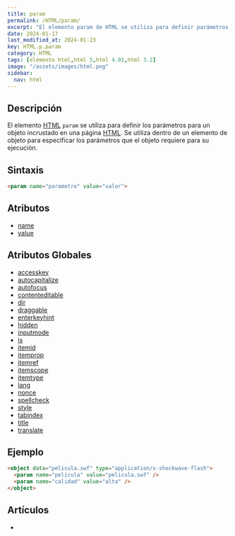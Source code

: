 ```yaml
---
title: param
permalink: /HTML/param/
excerpt: "El elemento param de HTML se utiliza para definir parámetros para objetos incrustados en una página HTML. Especifica los parámetros requeridos para la ejecución del objeto."
date: 2024-01-17
last_modified_at: 2024-01-23
key: HTML.p.param
category: HTML
tags: [elemento html,html 5,html 4.01,html 3.2]
image: "/assets/images/html.png"
sidebar:
  nav: html
---
```


## Descripción


El elemento [HTML](https://www.manualweb.net/html/) `param` se utiliza para definir los parámetros para un objeto incrustado en una página [HTML](https://www.manualweb.net/html/). Se utiliza dentro de un elemento de objeto para especificar los parámetros que el objeto requiere para su ejecución.


## Sintaxis


```html
<param name="parametro" value="valor">
```


## Atributos

- [name](https://www.w3api.com/HTML/param/name/)
- [value](https://www.w3api.com/HTML/param/value/)

## Atributos Globales

- [accesskey](https://www.w3api.com/HTML/accesskey/)
- [autocapitalize](https://www.w3api.com/HTML/autocapitalize/)
- [autofocus](https://www.w3api.com/HTML/autofocus/)
- [contenteditable](https://www.w3api.com/HTML/contenteditable/)
- [dir](https://www.w3api.com/HTML/dir/)
- [draggable](https://www.w3api.com/HTML/draggable/)
- [enterkeyhint](https://www.w3api.com/HTML/enterkeyhint/)
- [hidden](https://www.w3api.com/HTML/hidden/)
- [inputmode](https://www.w3api.com/HTML/inputmode/)
- [is](https://www.w3api.com/HTML/is/)
- [itemid](https://www.w3api.com/HTML/itemid/)
- [itemprop](https://www.w3api.com/HTML/itemprop/)
- [itemref](https://www.w3api.com/HTML/itemref/)
- [itemscope](https://www.w3api.com/HTML/itemscope/)
- [itemtype](https://www.w3api.com/HTML/itemtype/)
- [lang](https://www.w3api.com/HTML/lang/)
- [nonce](https://www.w3api.com/HTML/nonce/)
- [spellcheck](https://www.w3api.com/HTML/spellcheck/)
- [style](https://www.w3api.com/HTML/style/)
- [tabindex](https://www.w3api.com/HTML/tabindex/)
- [title](https://www.w3api.com/HTML/title/)
- [translate](https://www.w3api.com/HTML/translate/)

## Ejemplo


```html
<object data="pelicula.swf" type="application/x-shockwave-flash">
  <param name="pelicula" value="pelicula.swf" />
  <param name="calidad" value="alta" />
</object>
```


## Artículos

- 
